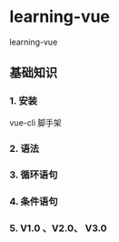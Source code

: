 # learning-vue
learning-vue

## 基础知识


### 1. 安装

vue-cli 脚手架

### 2. 语法

### 3. 循环语句

### 4. 条件语句

### 5. V1.0 、V2.0、 V3.0